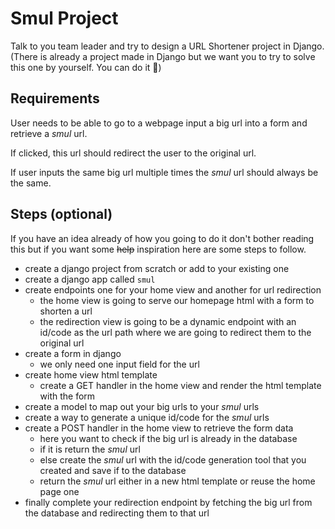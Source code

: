 # Smul Project

Talk to you team leader and try to design a URL Shortener project in Django. (There is already a project made in Django but we want you to try to solve this one by yourself. You can do it 🚀)

## Requirements

User needs to be able to go to a webpage input a big url into a form and retrieve a *smul* url.

If clicked, this url should redirect the user to the original url.

If user inputs the same big url multiple times the *smul* url should always be the same.

## Steps (optional)

If you have an idea already of how you going to do it don't bother reading this but if you want some ~~help~~ inspiration here are some steps to follow.

- create a django project from scratch or add to your existing one
- create a django app called `smul`
- create endpoints one for your home view and another for url redirection
  - the home view is going to serve our homepage html with a form to shorten a url
  - the redirection view is going to be a dynamic endpoint with an id/code as the url path where we are going to redirect them to the original url
- create a form in django
  - we only need one input field for the url
- create home view html template
  - create a GET handler in the home view and render the html template with the form
- create a model to map out your big urls to your *smul* urls
- create a way to generate a unique id/code for the *smul* urls
- create a POST handler in the home view to retrieve the form data
  - here you want to check if the big url is already in the database
  - if it is return the *smul* url
  - else create the *smul* url with the id/code generation tool that you created and save if to the database
  - return the *smul* url either in a new html template or reuse the home page one
- finally complete your redirection endpoint by fetching the big url from the database and redirecting them to that url
